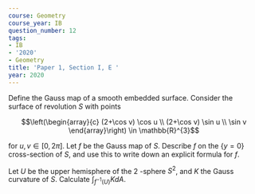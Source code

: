 ```yaml
---
course: Geometry
course_year: IB
question_number: 12
tags:
- IB
- '2020'
- Geometry
title: 'Paper 1, Section I, E '
year: 2020
---
```




Define the Gauss map of a smooth embedded surface. Consider the surface of revolution $S$ with points

$$\left(\begin{array}{c}
(2+\cos v) \cos u \\
(2+\cos v) \sin u \\
\sin v
\end{array}\right) \in \mathbb{R}^{3}$$

for $u, v \in[0,2 \pi]$. Let $f$ be the Gauss map of $S$. Describe $f$ on the $\{y=0\}$ cross-section of $S$, and use this to write down an explicit formula for $f$.

Let $U$ be the upper hemisphere of the 2 -sphere $S^{2}$, and $K$ the Gauss curvature of $S$. Calculate $\int_{f^{-1}(U)} K d A$.